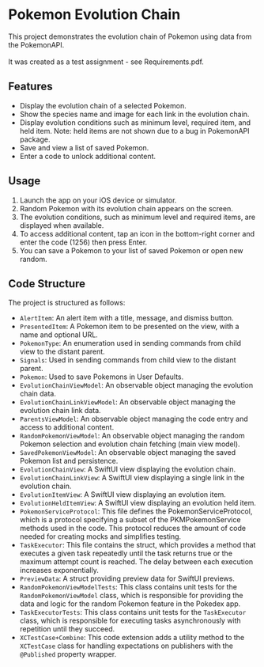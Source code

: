# Pokemon Evolution Chain

This project demonstrates the evolution chain of Pokemon using data from the PokemonAPI.\
\
It was created as a test assignment - see Requirements.pdf.

## Features

- Display the evolution chain of a selected Pokemon.
- Show the species name and image for each link in the evolution chain.
- Display evolution conditions such as minimum level, required item, and held item.
  Note: held items are not shown due to a bug in PokemonAPI package.
- Save and view a list of saved Pokemon.
- Enter a code to unlock additional content.

## Usage

1. Launch the app on your iOS device or simulator.
2. Random Pokemon with its evolution chain appears on the screen.
3. The evolution conditions, such as minimum level and required items, are displayed when available.
4. To access additional content, tap an icon in the bottom-right corner and enter the code (1256) then press Enter. 
5. You can save a Pokemon to your list of saved Pokemon or open new random.

## Code Structure

The project is structured as follows:

- `AlertItem`: An alert item with a title, message, and dismiss button.
- `PresentedItem`: A Pokemon item to be presented on the view, with a name and optional URL.
- `PokemonType`: An enumeration used in sending commands from child view to the distant parent.
- `Signals`: Used in sending commands from child view to the distant parent.
- `Pokemon`: Used to save Pokemons in User Defaults.
- `EvolutionChainViewModel`: An observable object managing the evolution chain data.
- `EvolutionChainLinkViewModel`: An observable object managing the evolution chain link data.
- `ParentsViewModel`: An observable object managing the code entry and access to additional content.
- `RandomPokemonViewModel`: An observable object managing the random Pokemon selection and evolution chain fetching (main view model).
- `SavedPokemonViewModel`: An observable object managing the saved Pokemon list and persistence.
- `EvolutionChainView`: A SwiftUI view displaying the evolution chain.
- `EvolutionChainLinkView`: A SwiftUI view displaying a single link in the evolution chain.
- `EvolutionItemView`: A SwiftUI view displaying an evolution item.
- `EvolutionHeldItemView`: A SwiftUI view displaying an evolution held item.
- `PokemonServiceProtocol`: This file defines the PokemonServiceProtocol, which is a protocol specifying a subset of the PKMPokemonService methods used in the code. This protocol reduces the amount of code needed for creating mocks and simplifies testing.
- `TaskExecutor`: This file contains the struct, which provides a method that executes a given task repeatedly until the task returns true or the maximum attempt count is reached. The delay between each execution increases exponentially.
- `PreviewData`: A struct providing preview data for SwiftUI previews.
- `RandomPokemonViewModelTests`: This class contains unit tests for the `RandomPokemonViewModel` class, which is responsible for providing the data and logic for the random Pokemon feature in the Pokedex app.
- `TaskExecutorTests`: This class contains unit tests for the `TaskExecutor` class, which is responsible for executing tasks asynchronously with repetition until they succeed.
- `XCTestCase+Combine`: This code extension adds a utility method to the `XCTestCase` class for handling expectations on publishers with the `@Published` property wrapper.
